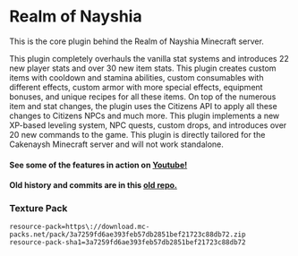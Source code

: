 # Realm of Nayshia
This is the core plugin behind the Realm of Nayshia Minecraft server. 

This plugin completely overhauls the vanilla stat systems and introduces 22 new player stats and over 30 new item stats. This plugin creates custom items with cooldown and stamina abilities, custom consumables with different effects, custom armor with more special effects, equipment bonuses, and unique recipes for all these items. On top of the numerous item and stat changes, the plugin uses the Citizens API to apply all these changes to Citizens NPCs and much more. This plugin implements a new XP-based leveling system, NPC quests, custom drops, and introduces over 20 new commands to the game. This plugin is directly tailored for the Cakenaysh Minecraft server and will not work standalone.

#### See some of the features in action on [Youtube!](https://www.youtube.com/playlist?list=PLGunbeTpWk33u2UX5Z9_OpXK52yUTBuDe)
#### Old history and commits are in this [old repo.](https://github.com/stylianosdamianakis/Cakenaysh-Archive)

### Texture Pack
```
resource-pack=https\://download.mc-packs.net/pack/3a7259fd6ae393feb57db2851bef21723c88db72.zip
resource-pack-sha1=3a7259fd6ae393feb57db2851bef21723c88db72
```
